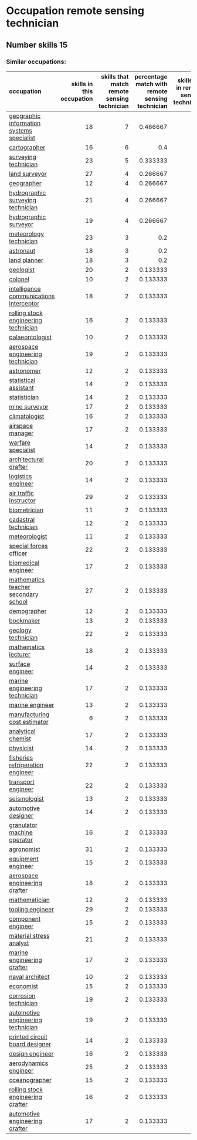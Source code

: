 # Occupation remote sensing technician
## Number skills 15
### Similar occupations:
| occupation                                                                                |   skills in this occupation |   skills that match remote sensing technician |   percentage match with remote sensing technician |   skills not in remote sensing technician |
|:------------------------------------------------------------------------------------------|----------------------------:|----------------------------------------------:|--------------------------------------------------:|------------------------------------------:|
| [geographic information systems specialist](geographic_information_systems_specialist.md) |                          18 |                                             7 |                                          0.466667 |                                        11 |
| [cartographer](cartographer.md)                                                           |                          16 |                                             6 |                                          0.4      |                                        10 |
| [surveying technician](surveying_technician.md)                                           |                          23 |                                             5 |                                          0.333333 |                                        18 |
| [land surveyor](land_surveyor.md)                                                         |                          27 |                                             4 |                                          0.266667 |                                        23 |
| [geographer](geographer.md)                                                               |                          12 |                                             4 |                                          0.266667 |                                         8 |
| [hydrographic surveying technician](hydrographic_surveying_technician.md)                 |                          21 |                                             4 |                                          0.266667 |                                        17 |
| [hydrographic surveyor](hydrographic_surveyor.md)                                         |                          19 |                                             4 |                                          0.266667 |                                        15 |
| [meteorology technician](meteorology_technician.md)                                       |                          23 |                                             3 |                                          0.2      |                                        20 |
| [astronaut](astronaut.md)                                                                 |                          18 |                                             3 |                                          0.2      |                                        15 |
| [land planner](land_planner.md)                                                           |                          18 |                                             3 |                                          0.2      |                                        15 |
| [geologist](geologist.md)                                                                 |                          20 |                                             2 |                                          0.133333 |                                        18 |
| [colonel](colonel.md)                                                                     |                          10 |                                             2 |                                          0.133333 |                                         8 |
| [intelligence communications interceptor](intelligence_communications_interceptor.md)     |                          18 |                                             2 |                                          0.133333 |                                        16 |
| [rolling stock engineering technician](rolling_stock_engineering_technician.md)           |                          16 |                                             2 |                                          0.133333 |                                        14 |
| [palaeontologist](palaeontologist.md)                                                     |                          10 |                                             2 |                                          0.133333 |                                         8 |
| [aerospace engineering technician](aerospace_engineering_technician.md)                   |                          19 |                                             2 |                                          0.133333 |                                        17 |
| [astronomer](astronomer.md)                                                               |                          12 |                                             2 |                                          0.133333 |                                        10 |
| [statistical assistant](statistical_assistant.md)                                         |                          14 |                                             2 |                                          0.133333 |                                        12 |
| [statistician](statistician.md)                                                           |                          14 |                                             2 |                                          0.133333 |                                        12 |
| [mine surveyor](mine_surveyor.md)                                                         |                          17 |                                             2 |                                          0.133333 |                                        15 |
| [climatologist](climatologist.md)                                                         |                          16 |                                             2 |                                          0.133333 |                                        14 |
| [airspace manager](airspace_manager.md)                                                   |                          17 |                                             2 |                                          0.133333 |                                        15 |
| [warfare specialist](warfare_specialist.md)                                               |                          14 |                                             2 |                                          0.133333 |                                        12 |
| [architectural drafter](architectural_drafter.md)                                         |                          20 |                                             2 |                                          0.133333 |                                        18 |
| [logistics engineer](logistics_engineer.md)                                               |                          14 |                                             2 |                                          0.133333 |                                        12 |
| [air traffic instructor](air_traffic_instructor.md)                                       |                          29 |                                             2 |                                          0.133333 |                                        27 |
| [biometrician](biometrician.md)                                                           |                          11 |                                             2 |                                          0.133333 |                                         9 |
| [cadastral technician](cadastral_technician.md)                                           |                          12 |                                             2 |                                          0.133333 |                                        10 |
| [meteorologist](meteorologist.md)                                                         |                          11 |                                             2 |                                          0.133333 |                                         9 |
| [special forces officer](special_forces_officer.md)                                       |                          22 |                                             2 |                                          0.133333 |                                        20 |
| [biomedical engineer](biomedical_engineer.md)                                             |                          17 |                                             2 |                                          0.133333 |                                        15 |
| [mathematics teacher secondary school](mathematics_teacher_secondary_school.md)           |                          27 |                                             2 |                                          0.133333 |                                        25 |
| [demographer](demographer.md)                                                             |                          12 |                                             2 |                                          0.133333 |                                        10 |
| [bookmaker](bookmaker.md)                                                                 |                          13 |                                             2 |                                          0.133333 |                                        11 |
| [geology technician](geology_technician.md)                                               |                          22 |                                             2 |                                          0.133333 |                                        20 |
| [mathematics lecturer](mathematics_lecturer.md)                                           |                          18 |                                             2 |                                          0.133333 |                                        16 |
| [surface engineer](surface_engineer.md)                                                   |                          14 |                                             2 |                                          0.133333 |                                        12 |
| [marine engineering technician](marine_engineering_technician.md)                         |                          17 |                                             2 |                                          0.133333 |                                        15 |
| [marine engineer](marine_engineer.md)                                                     |                          13 |                                             2 |                                          0.133333 |                                        11 |
| [manufacturing cost estimator](manufacturing_cost_estimator.md)                           |                           6 |                                             2 |                                          0.133333 |                                         4 |
| [analytical chemist](analytical_chemist.md)                                               |                          17 |                                             2 |                                          0.133333 |                                        15 |
| [physicist](physicist.md)                                                                 |                          14 |                                             2 |                                          0.133333 |                                        12 |
| [fisheries refrigeration engineer](fisheries_refrigeration_engineer.md)                   |                          22 |                                             2 |                                          0.133333 |                                        20 |
| [transport engineer](transport_engineer.md)                                               |                          22 |                                             2 |                                          0.133333 |                                        20 |
| [seismologist](seismologist.md)                                                           |                          13 |                                             2 |                                          0.133333 |                                        11 |
| [automotive designer](automotive_designer.md)                                             |                          14 |                                             2 |                                          0.133333 |                                        12 |
| [granulator machine operator](granulator_machine_operator.md)                             |                          16 |                                             2 |                                          0.133333 |                                        14 |
| [agronomist](agronomist.md)                                                               |                          31 |                                             2 |                                          0.133333 |                                        29 |
| [equipment engineer](equipment_engineer.md)                                               |                          15 |                                             2 |                                          0.133333 |                                        13 |
| [aerospace engineering drafter](aerospace_engineering_drafter.md)                         |                          18 |                                             2 |                                          0.133333 |                                        16 |
| [mathematician](mathematician.md)                                                         |                          12 |                                             2 |                                          0.133333 |                                        10 |
| [tooling engineer](tooling_engineer.md)                                                   |                          29 |                                             2 |                                          0.133333 |                                        27 |
| [component engineer](component_engineer.md)                                               |                          15 |                                             2 |                                          0.133333 |                                        13 |
| [material stress analyst](material_stress_analyst.md)                                     |                          21 |                                             2 |                                          0.133333 |                                        19 |
| [marine engineering drafter](marine_engineering_drafter.md)                               |                          17 |                                             2 |                                          0.133333 |                                        15 |
| [naval architect](naval_architect.md)                                                     |                          10 |                                             2 |                                          0.133333 |                                         8 |
| [economist](economist.md)                                                                 |                          15 |                                             2 |                                          0.133333 |                                        13 |
| [corrosion technician](corrosion_technician.md)                                           |                          19 |                                             2 |                                          0.133333 |                                        17 |
| [automotive engineering technician](automotive_engineering_technician.md)                 |                          19 |                                             2 |                                          0.133333 |                                        17 |
| [printed circuit board designer](printed_circuit_board_designer.md)                       |                          14 |                                             2 |                                          0.133333 |                                        12 |
| [design engineer](design_engineer.md)                                                     |                          16 |                                             2 |                                          0.133333 |                                        14 |
| [aerodynamics engineer](aerodynamics_engineer.md)                                         |                          25 |                                             2 |                                          0.133333 |                                        23 |
| [oceanographer](oceanographer.md)                                                         |                          15 |                                             2 |                                          0.133333 |                                        13 |
| [rolling stock engineering drafter](rolling_stock_engineering_drafter.md)                 |                          16 |                                             2 |                                          0.133333 |                                        14 |
| [automotive engineering drafter](automotive_engineering_drafter.md)                       |                          17 |                                             2 |                                          0.133333 |                                        15 |
